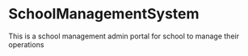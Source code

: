 # SchoolManagementSystem
This is a school management admin portal for school to manage their operations
